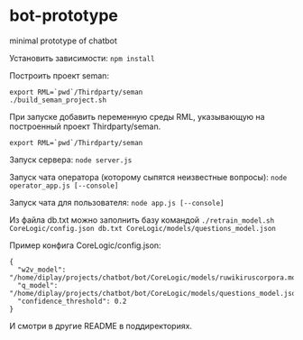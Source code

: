 # bot-prototype
minimal prototype of chatbot

Установить зависимости:
`npm install`

Построить проект seman:
```
export RML=`pwd`/Thirdparty/seman
./build_seman_project.sh
```

При запуске добавить переменную среды RML, указывающую на построенный проект Thirdparty/seman.

``export RML=`pwd`/Thirdparty/seman``

Запуск сервера:
`node server.js`

Запуск чата оператора (которому сыпятся неизвестные вопросы):
`node operator_app.js [--console]`

Запуск чата для пользователя:
`node app.js [--console]`

Из файла db.txt можно заполнить базу командой
`./retrain_model.sh CoreLogic/config.json db.txt CoreLogic/models/questions_model.json`

Пример конфига CoreLogic/config.json:
```
{
  "w2v_model": "/home/diplay/projects/chatbot/bot/CoreLogic/models/ruwikiruscorpora.model.bin.gz",
  "q_model": "/home/diplay/projects/chatbot/bot/CoreLogic/models/questions_model.json",
  "confidence_threshold": 0.2
}
```

И смотри в другие README в поддиректориях.
